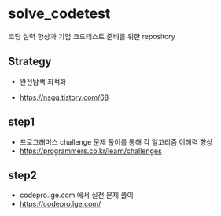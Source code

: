 # solve_codetest
코딩 실력 향상과 기업 코드테스트 준비를 위한 repository

## Strategy
- 완전탐색 최적화
* https://nsgg.tistory.com/68

## step1
- 프로그래머스 challenge 문제 풀이를 통해 각 알고리즘 이해력 향상
- https://programmers.co.kr/learn/challenges

## step2
- codepro.lge.com 에서 실전 문제 풀이
- https://codepro.lge.com/
